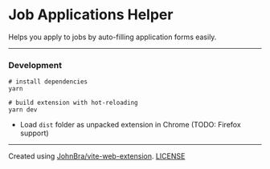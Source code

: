 # Job Applications Helper

Helps you apply to jobs by auto-filling application forms easily.

---

### Development

```
# install dependencies
yarn
```

```
# build extension with hot-reloading
yarn dev
```

- Load `dist` folder as unpacked extension in Chrome (TODO: Firefox support)

---

Created using [JohnBra/vite-web-extension](https://github.com/JohnBra/vite-web-extension). [LICENSE](https://github.com/JohnBra/vite-web-extension/blob/2297111d66cce8ade90191cec1b539f6dfbc04cc/LICENSE)
